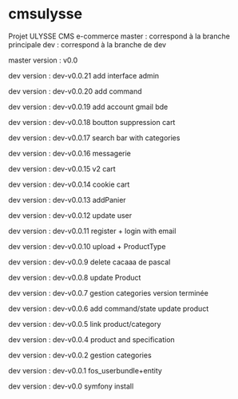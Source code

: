 # cmsulysse
Projet ULYSSE CMS e-commerce
master  : correspond à la branche principale
dev     : correspond à la branche de dev


master version : v0.0

dev version    : dev-v0.0.21
add interface admin

dev version    : dev-v0.0.20
add command

dev version    : dev-v0.0.19
add account gmail bde

dev version    : dev-v0.0.18
boutton suppression cart

dev version    : dev-v0.0.17
search bar with categories

dev version    : dev-v0.0.16
messagerie

dev version    : dev-v0.0.15
v2 cart

dev version    : dev-v0.0.14
cookie cart

dev version    : dev-v0.0.13
addPanier

dev version    : dev-v0.0.12
update user

dev version    : dev-v0.0.11
register + login with email

dev version    : dev-v0.0.10
upload + ProductType

dev version    : dev-v0.0.9
delete cacaaa de pascal

dev version    : dev-v0.0.8
update Product

dev version    : dev-v0.0.7
gestion categories version terminée

dev version    : dev-v0.0.6
add command/state update product

dev version    : dev-v0.0.5
link product/category

dev version    : dev-v0.0.4
product and specification

dev version    : dev-v0.0.2
gestion categories

dev version    : dev-v0.0.1
fos_userbundle+entity

dev version    : dev-v0.0
symfony install
